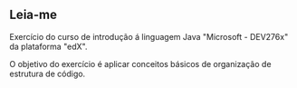 <h2>Leia-me</h2>

Exercício do curso de introdução á linguagem Java "Microsoft - DEV276x" da plataforma "edX".

O objetivo do exercício é aplicar conceitos básicos de organização de estrutura de código.
